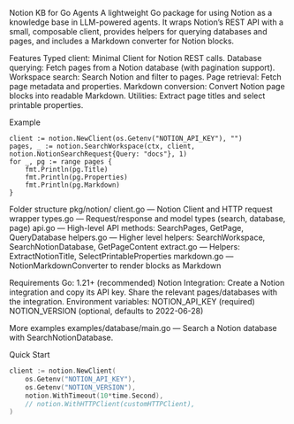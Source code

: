 Notion KB for Go Agents
A lightweight Go package for using Notion as a knowledge base in LLM-powered agents. It wraps Notion’s REST API with a small, composable client, provides helpers for querying databases and pages, and includes a Markdown converter for Notion blocks.

Features
Typed client: Minimal Client for Notion REST calls.
Database querying: Fetch pages from a Notion database (with pagination support).
Workspace search: Search Notion and filter to pages.
Page retrieval: Fetch page metadata and properties.
Markdown conversion: Convert Notion page blocks into readable Markdown.
Utilities: Extract page titles and select printable properties.

Example
```
client := notion.NewClient(os.Getenv("NOTION_API_KEY"), "")
pages, _ := notion.SearchWorkspace(ctx, client, notion.NotionSearchRequest{Query: "docs"}, 1)
for _, pg := range pages {
    fmt.Println(pg.Title)
    fmt.Println(pg.Properties)
    fmt.Println(pg.Markdown)
}
```

Folder structure
pkg/notion/
client.go — Notion Client and HTTP request wrapper
types.go — Request/response and model types (search, database, page)
api.go — High-level API methods: SearchPages, GetPage, QueryDatabase
helpers.go — Higher level helpers: SearchWorkspace, SearchNotionDatabase, GetPageContent
extract.go — Helpers: ExtractNotionTitle, SelectPrintableProperties
markdown.go — NotionMarkdownConverter to render blocks as Markdown

Requirements
Go: 1.21+ (recommended)
Notion Integration:
Create a Notion integration and copy its API key.
Share the relevant pages/databases with the integration.
Environment variables:
NOTION_API_KEY (required)
NOTION_VERSION (optional, defaults to 2022-06-28)

More examples
examples/database/main.go — Search a Notion database with SearchNotionDatabase.

Quick Start

```go
client := notion.NewClient(
    os.Getenv("NOTION_API_KEY"),
    os.Getenv("NOTION_VERSION"),
    notion.WithTimeout(10*time.Second),
    // notion.WithHTTPClient(customHTTPClient),
)
```
